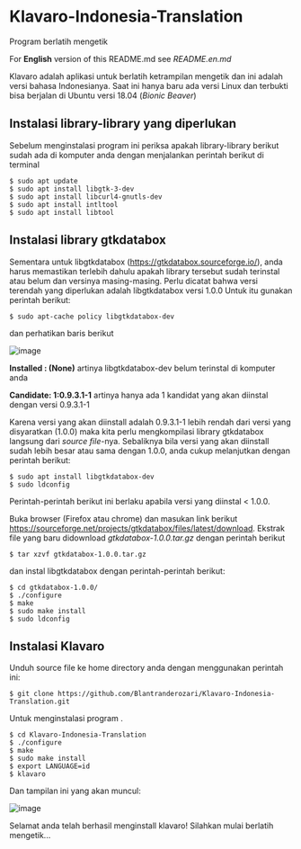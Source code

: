 # Klavaro-Indonesia-Translation
Program berlatih mengetik

For **English** version of this README.md see _README.en.md_

Klavaro adalah aplikasi untuk berlatih ketrampilan mengetik dan ini adalah versi bahasa Indonesianya. Saat ini hanya baru ada versi Linux dan terbukti bisa berjalan di Ubuntu versi 18.04 (_Bionic Beaver_)

## Instalasi library-library yang diperlukan

Sebelum menginstalasi program ini periksa apakah library-library berikut sudah ada di komputer anda dengan menjalankan perintah berikut di terminal
```
$ sudo apt update
$ sudo apt install libgtk-3-dev
$ sudo apt install libcurl4-gnutls-dev
$ sudo apt install intltool
$ sudo apt install libtool
```

## Instalasi library gtkdatabox

Sementara untuk libgtkdatabox (https://gtkdatabox.sourceforge.io/), anda harus memastikan terlebih dahulu apakah library tersebut sudah terinstal  atau belum dan versinya masing-masing. Perlu dicatat bahwa versi terendah yang diperlukan adalah libgtkdatabox versi 1.0.0
Untuk itu gunakan perintah berikut:

`$ sudo apt-cache policy libgtkdatabox-dev`

dan perhatikan baris berikut

![image](https://user-images.githubusercontent.com/35718731/136917081-148f2a8b-945e-46b3-be81-8b7bd6638e5c.png)

**Installed : (None)** artinya libgtkdatabox-dev belum terinstal di komputer anda

**Candidate: 1:0.9.3.1-1** artinya hanya ada 1 kandidat yang akan diinstal dengan versi 0.9.3.1-1

Karena versi yang akan diinstall adalah 0.9.3.1-1 lebih rendah dari versi yang disyaratkan (1.0.0) maka kita perlu mengkompilasi library gtkdatabox langsung dari _source file_-nya.
Sebaliknya bila versi yang akan diinstall sudah lebih besar atau sama dengan 1.0.0, anda cukup melanjutkan dengan perintah berikut:

```
$ sudo apt install libgtkdatabox-dev
$ sudo ldconfig
```

Perintah-perintah berikut ini berlaku apabila versi yang diinstal < 1.0.0. 

Buka browser (Firefox atau chrome) dan masukan link berikut https://sourceforge.net/projects/gtkdatabox/files/latest/download. Ekstrak file yang baru didownload _gtkdatabox-1.0.0.tar.gz_ dengan perintah berikut

`$ tar xzvf gtkdatabox-1.0.0.tar.gz`

dan instal libgtkdatabox dengan perintah-perintah berikut:
```
$ cd gtkdatabox-1.0.0/
$ ./configure
$ make
$ sudo make install
$ sudo ldconfig
```
 

## Instalasi Klavaro

Unduh source file ke home directory anda dengan menggunakan perintah ini:

`$ git clone https://github.com/Blantranderozari/Klavaro-Indonesia-Translation.git`

Untuk menginstalasi program .
```
$ cd Klavaro-Indonesia-Translation
$ ./configure
$ make
$ sudo make install
$ export LANGUAGE=id
$ klavaro
```


Dan tampilan ini yang akan muncul:

![image](https://user-images.githubusercontent.com/35718731/135736567-0ef08ea5-b1fc-4d03-af9d-cfb898a69c15.png)



Selamat anda telah berhasil menginstall klavaro! Silahkan mulai berlatih mengetik...

